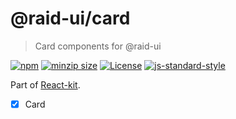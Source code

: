 
# @raid-ui/card

> Card components for @raid-ui


[![npm](https://img.shields.io/npm/v/@raid-ui/card?style=flat-square)](https://www.npmjs.com/package/@raid-ui/card)
[![minzip size](https://img.shields.io/bundlephobia/minzip/@raid-ui/card?style=flat-square)](https://bundlephobia.com/result?p=@raid-ui/card)
[![License](https://img.shields.io/github/license/mattstyles/react-kit.svg?style=flat-square)](https://github.com/mattstyles/react-kit/blob/master/license.md)
[![js-standard-style](https://img.shields.io/badge/code%20style-standard-brightgreen.svg?style=flat-square)](http://standardjs.com/)

Part of [React-kit](https://github.com/mattstyles/react-kit).

* [x] Card
